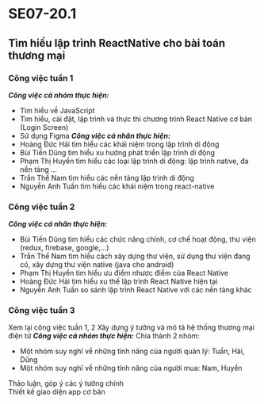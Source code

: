 # SE07-20.1
## Tìm hiểu lập trình ReactNative cho bài toán thương mại
### Công việc tuần 1
___Công việc cả nhóm thực hiện:___
- Tìm hiểu về JavaScript
- Tìm hiểu, cài đặt, lập trình và thực thi chương trình React Native cơ bản (Login Screen)
- Sử dụng Figma
___Công việc cá nhân thực hiện:___
- Hoàng Đức Hải tìm hiểu các khái niệm trong lập trình di động
- Bùi Tiến Dũng tìm hiểu xu hướng phát triển lập trình di động
- Phạm Thị Huyền tìm hiểu các loại lập trình di động: lập trình native, đa nền tảng …
- Trần Thế Nam tìm hiểu các nền tảng lập trình di động
- Nguyễn Anh Tuấn tìm hiểu các khái niệm trong react-native
### Công việc tuần 2
___Công việc cá nhân thực hiện:___
- Bùi Tiến Dũng tìm hiểu các chức năng chính, cơ chế hoạt động, thư viện (redux, firebase, google,...)
- Trần Thế Nam tìm hiểu cách xây dựng thư viện, sử dụng thư viện đang có, xây dựng thư viện native (java cho android)
- Phạm Thị Huyền tìm hiểu ưu điểm nhược điểm của React Native
- Hoàng Đức Hải tìm hiểu xu thế lập trình React Native hiện tại
- Nguyễn Anh Tuấn so sánh lập trình React Native với các nền tảng khác
### Công việc tuần 3
Xem lại công việc tuần 1, 2
Xây dựng ý tưởng và mô tả hệ thống thương mại điện tử 
___Công việc cả nhóm thực hiện:___
Chia thành 2 nhóm:
+ Một nhóm suy nghĩ về những tính năng của người quản lý: Tuấn, Hải, Dũng
+ Một nhóm suy nghĩ về những tính năng của người mua: Nam, Huyền</ul>
Thảo luận, góp ý các ý tưởng chính<br />
Thiết kế giao diện app cơ bản